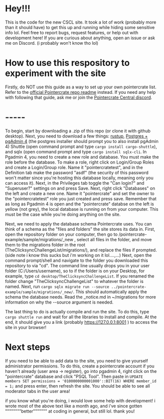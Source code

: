 # Hey!!!

This is the code for the new CSCL site. It took a lot of work (probably more than it should have) to get this up and running while hiding some sensitive info lol. Feel free to report bugs, request features, or help out with development here! If you are curious about anything, open an issue or ask me on Discord. (i probably won't know tho lol)

# How to use this respository to experiment with the site

Firstly, do NOT use this guide as a way to set up your own pointercrate list. Refer to the [official Pointercrate repo readme](https://github.com/stadust/pointercrate) instead. If you need any help with following that guide, ask me or join the [Pointercrate Central discord](https://discord.gg/sQewUEB).

# -----

To begin, start by downloading a .zip of this repo (or clone it with github desktop). Next, you need to download a few things: [rustup](https://rustup.rs), [Postgres + pgAdmin 4](https://www.postgresql.org) (the postgres installer should prompt you to also install pgAdmin 4) Shuttle (open command prompt and type `cargo install cargo-shuttle`), and sqlx (open command prompt and type `cargo install sqlx-cli`. In Pgadmin 4, you need to create a new role and database. You must make the role before the database. To make a role, right click on Login/Group Roles and create a Login/Group role. Name it "pointercratetest", and in the Definition tab make the password "asdf" (the security of this password won't matter since you're hosting this database locally, meaning only you can access it). Next, in the Privileges tab toggle the "Can login?" and "Superuser?" settings on and press Save.
Next, right click "Databases" on the left and create a new one. Name it "pointercrate" and set the owner to the "pointercratetest" role you just created and press save. Remember that as long as Pgadmin 4 is open and the "pointercrate" databse on the left is yellow (not grey), the local database is running on from your computer. This must be the case while you're doing anything on the site.

Next, we need to apply the database schema Pointercrate uses. You can think of a schema as the "files and folders" the site stores its data in. First, open the repository folder on your computer, then go to /pointercrate-example/sample/migrations/_new , select all files in the folder, and move them to the migrations folder in the root (TheClicksyncChallengeList/migrations/), and replace the files if prompted. (side note i know this sucks but i'm working on it lol....,...)
Next, open the command prompt/shell and navigate to the folder you downloaded this repository to via "cd". The command line usually drops you in your user folder (C:/Users/username), so to if the folder is on your Desktop, for example, type `cd desktop/TheClicksyncChallengeList`. If you renamed the folder change "TheClicksyncChallengeList" to whatever the folder is named. Next, run `cargo sqlx migrate run --source ../pointercrate-example/sample/migrations/_new/`. This should automatically apply the schema the database needs. Read the _notice.md in ~/migrations for more information on why the --source argument is needed.

The last thing to do is actually compile and run the site. To do this, type `cargo shuttle run` and wait for all the libraries to install and compile. At the end, it should give you a link (probably https://127.0.0.1:8001 ) to access the site in your browser!

# Next steps

If you need to be able to add data to the site, you need to give yourself administrator permissions. To do this, create a pointercrate account if you haven't already (user area -> register), go into pgadmin 4, right click on the "pointercrate" database and click "PSQL Tool". Then paste in `UPDATE members SET permissions = '0100000000001000'::BIT(16) WHERE member_id = 1;` and press enter, then refresh the site. You should be able to see all moderator tabs in the user area!

if you know what you're doing, i would love some help with development! i wrote most of the above text like a month ago, and i've since gotten """"""""better""""""" at coding in general, but still lol. thank you!
